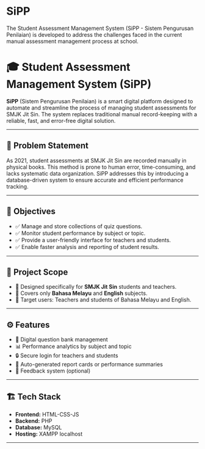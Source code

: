 # SiPP
The Student Assessment Management System (SiPP - Sistem Pengurusan Penilaian) is developed to address the challenges faced in the current manual assessment management process at school.

# 🎓 Student Assessment Management System (SiPP)

**SiPP** (Sistem Pengurusan Penilaian) is a smart digital platform designed to automate and streamline the process of managing student assessments for SMJK Jit Sin. The system replaces traditional manual record-keeping with a reliable, fast, and error-free digital solution.

---

## 📌 Problem Statement

As 2021, student assessments at SMJK Jit Sin are recorded manually in physical books. This method is prone to human error, time-consuming, and lacks systematic data organization. SiPP addresses this by introducing a database-driven system to ensure accurate and efficient performance tracking.

---

## 🎯 Objectives

- ✅ Manage and store collections of quiz questions.
- ✅ Monitor student performance by subject or topic.
- ✅ Provide a user-friendly interface for teachers and students.
- ✅ Enable faster analysis and reporting of student results.

---

## 🧭 Project Scope

- 📍 Designed specifically for **SMJK Jit Sin** students and teachers.
- 📍 Covers only **Bahasa Melayu** and **English** subjects.
- 📍 Target users: Teachers and students of Bahasa Melayu and English.

---

## ⚙️ Features

- 📘 Digital question bank management
- 📊 Performance analytics by subject and topic
- 🔒 Secure login for teachers and students
- 📄 Auto-generated report cards or performance summaries
- 💬 Feedback system (optional)

---

## 🏗️ Tech Stack

- **Frontend:** HTML-CSS-JS
- **Backend:** PHP
- **Database:** MySQL
- **Hosting:** XAMPP localhost

---

